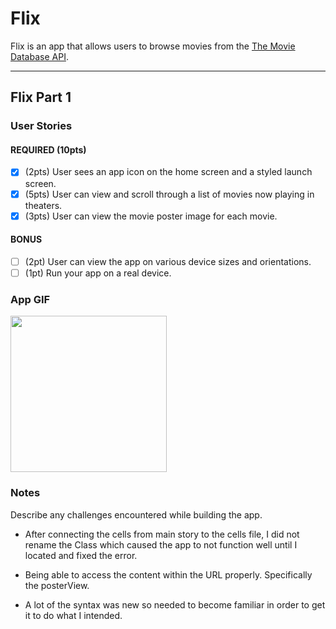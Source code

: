 # Flix

Flix is an app that allows users to browse movies from the [The Movie Database API](http://docs.themoviedb.apiary.io/#).

---

## Flix Part 1

### User Stories

#### REQUIRED (10pts)
- [x] (2pts) User sees an app icon on the home screen and a styled launch screen.
- [x] (5pts) User can view and scroll through a list of movies now playing in theaters.
- [x] (3pts) User can view the movie poster image for each movie.

#### BONUS
- [ ] (2pt) User can view the app on various device sizes and orientations.
- [ ] (1pt) Run your app on a real device.

### App GIF

<img src="https://media.giphy.com/media/5U68JqYkUICMAQsjRZ/giphy.gif" width=250><br>

### Notes
Describe any challenges encountered while building the app.
* After connecting the cells from main story to the cells file, I did not rename the Class which caused the app to not function well until I located and fixed the error.

* Being able to access the content within the URL properly. Specifically the posterView.

* A lot of the syntax was new so needed to become familiar in order to get it to do what I intended.
